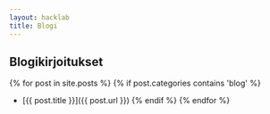 ```yaml
---
layout: hacklab
title: Blogi
---
```


## [](#header-2)Blogikirjoitukset

{% for post in site.posts %}
    {% if post.categories contains 'blog' %}
* [{{ post.title }}]({{ post.url }})
    {% endif %}
{% endfor %}
